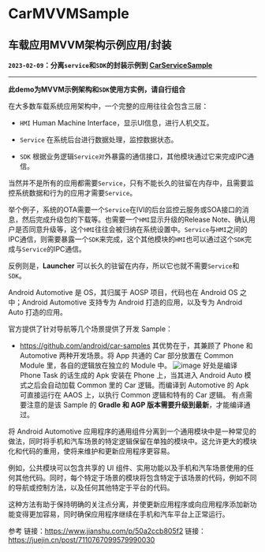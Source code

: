 # CarMVVMSample

## 车载应用MVVM架构示例应用/封装


**`2023-02-09`：分离`service`和`SDK`的封装示例到 [CarServiceSample](https://github.com/ak-ing/CarServiceSample)**
****
**此demo为MVVM示例架构和`SDK`使用方实例，请自行组合**


在大多数车载系统应用架构中，一个完整的应用往往会包含三层：

- `HMI`
Human Machine Interface，显示UI信息，进行人机交互。

- `Service`
在系统后台进行数据处理，监控数据状态。

- `SDK`
根据业务逻辑`Service对`外暴露的通信接口，其他模块通过它来完成IPC通信。

当然并不是所有的应用都需要`Service`，只有不能长久的驻留在内存中，且需要监控系统数据和行为的应用才需要`Service`。

举个例子，系统的OTA需要一个`Service`在IVI的后台监控云服务或SOA接口的消息，然后完成升级包的下载等。也需要一个`HMI`显示升级的Release Note、确认用户是否同意升级等，这个`HMI`往往会被归纳在系统设置中。`Service`与`HMI`之间的IPC通信，则需要暴露一个`SDK`来完成，这个其他模块的`HMI`也可以通过这个`SDK`完成与`Service`的IPC通信。

反例则是，**Launcher** 可以长久的驻留在内存，所以它也就不需要`Service`和`SDK`。



Android Automotive 是 OS，其归属于 AOSP 项目，代码也在 Android OS 之中；Android Automotive 支持专为 Android 打造的应用，以及专为 Android Auto 打造的应用。

官方提供了针对导航等几个场景提供了开发 Sample：
- https://github.com/android/car-samples
其优势在于，其兼顾了 Phone 和 Automotive 两种开发场景。将 App 共通的 Car 部分放置在 Common Module 里，各自的逻辑放在独立的 Module 中。
![image](https://user-images.githubusercontent.com/65901383/216306008-6d794974-b8d3-42a2-b99c-d7ee1a94dfdb.png)
好处是编译 Phone Task 的话生成的 Apk 安装在 Phone 上，当其进入 Android Auto 模式之后会自动加载 Common 里的 Car 逻辑。而编译到 Automotive 的 Apk 可直接运行在 AAOS 上，以执行 Common 逻辑和特有的 Car 逻辑。
有点需要注意的是该 Sample 的 **Gradle 和 AGP 版本需要升级到最新**，才能编译通过。


将 Android Automotive 应用程序的通用组件分离到一个通用模块中是一种常见的做法，同时将手机和汽车场景的特定逻辑保留在单独的模块中。这允许更大的模块化和代码的重用，使将来维护和更新应用程序更容易。

例如，公共模块可以包含共享的 UI 组件、实用功能以及手机和汽车场景使用的任何其他代码。同时，每个特定于场景的模块将包含特定于该场景的代码，例如不同的导航或控制方法，以及任何其他特定于平台的代码。

这种方法有助于保持明确的关注点分离，并使更新应用程序或向应用程序添加新功能变得更加容易，同时确保应用程序继续在手机和汽车平台上正常运行。


参考
链接：https://www.jianshu.com/p/50a2ccb805f2
链接：https://juejin.cn/post/7110767099579990030
